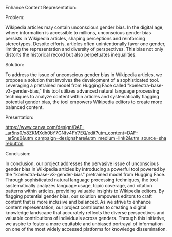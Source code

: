 Enhance Content Representation:

Problem: 

Wikipedia articles may contain unconscious gender bias. In the digital age, where information is accessible to millions, unconscious gender bias persists in Wikipedia articles, shaping perceptions and reinforcing stereotypes. Despite efforts, articles often unintentionally favor one gender, limiting the representation and diversity of perspectives. This bias not only distorts the historical record but also perpetuates inequalities.


Solution: 

To address the issue of unconscious gender bias in Wikipedia articles, we propose a solution that involves the development of a sophisticated tool. Leveraging a pretrained model from Hugging Face called "koelectra-base-v3-gender-bias," this tool utilizes advanced natural language processing techniques to analyze content within articles and systematically flagging potential gender bias, the tool empowers Wikipedia editors to create more balanced content.

Presentation:

https://www.canva.com/design/DAF-_ar5ns0/x8ZKMXdh0bY7GNfv4FY7EQ/edit?utm_content=DAF-_ar5ns0&utm_campaign=designshare&utm_medium=link2&utm_source=sharebutton

Conclusion:


In conclusion, our project addresses the pervasive issue of unconscious gender bias in Wikipedia articles by introducing a powerful tool powered by the "koelectra-base-v3-gender-bias" pretrained model from Hugging Face. Through sophisticated natural language processing techniques, the tool systematically analyzes language usage, topic coverage, and citation patterns within articles, providing valuable insights to Wikipedia editors. By flagging potential gender bias, our solution empowers editors to craft content that is more inclusive and balanced. As we strive to enhance content representation, our project contributes to creating a digital knowledge landscape that accurately reflects the diverse perspectives and valuable contributions of individuals across genders. Through this initiative, we aspire to foster a more equitable and unbiased portrayal of information on one of the most widely accessed platforms for knowledge dissemination.
